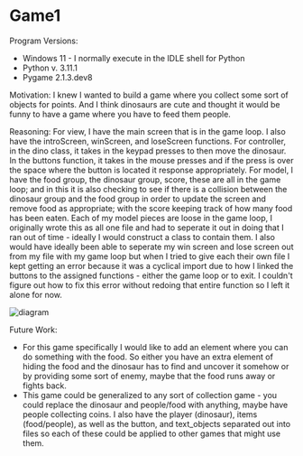 # Game1

Program Versions:
* Windows 11 - I normally execute in the IDLE shell for Python
* Python v. 3.11.1
* Pygame 2.1.3.dev8

Motivation: I knew I wanted to build a game where you collect some sort of objects for points. And I think dinosaurs are cute and thought it would be funny to have a game where you have to feed them people. 

Reasoning: For view, I have the main screen that is in the game loop. I also have the introScreen, winScreen, and loseScreen functions. For controller, in the dino class, it takes in the keypad presses to then move the dinosaur. In the buttons function, it takes in the mouse presses and if the press is over the space where the button is located it response appropriately. For model, I have the food group, the dinosaur group, score, these are all in the game loop; and in this it is also checking to see if there is a collision between the dinosaur group and the food group in order to update the screen and remove food as appropriate; with the score keeping track of how many food has been eaten. Each of my model pieces are loose in the game loop, I originally wrote this as all one file and had to seperate it out in doing that I ran out of time - ideally I would construct a class to contain them. I also would have ideally been able to seperate my win screen and lose screen out from my file with my game loop but when I tried to give each their own file I kept getting an error because it was a cyclical import  due to how I linked the buttons to the assigned functions - either the game loop or to exit. I couldn't figure out how to fix this error without redoing that entire function so I left it alone for now. 

![diagram](https://user-images.githubusercontent.com/33873660/222286894-775c04a6-2b85-4a40-b7ab-845eb68c7e16.jpg)


Future Work: 
* For this game specifically I would like to add an element where you can do something with the food. So either you have an extra element of hiding the food and the dinosaur has to find and uncover it somehow or by providing some sort of enemy, maybe that the food runs away or fights back. 
* This game could be generalized to any sort of collection game - you could replace the dinosaur and people/food with anything, maybe have people collecting coins. I also have the player (dinosaur), items (food/people), as well as the button, and text_objects separated out into files so each of these could be applied to other games that might use them. 
